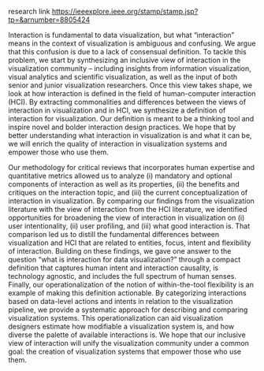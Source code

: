 research link https://ieeexplore.ieee.org/stamp/stamp.jsp?tp=&arnumber=8805424

Interaction is fundamental to data visualization, but what “interaction” means in the context of visualization is ambiguous
and confusing. We argue that this confusion is due to a lack of consensual definition. To tackle this problem, we start by synthesizing
an inclusive view of interaction in the visualization community – including insights from information visualization, visual analytics and
scientific visualization, as well as the input of both senior and junior visualization researchers. Once this view takes shape, we look at
how interaction is defined in the field of human-computer interaction (HCI). By extracting commonalities and differences between the
views of interaction in visualization and in HCI, we synthesize a definition of interaction for visualization. Our definition is meant to be
a thinking tool and inspire novel and bolder interaction design practices. We hope that by better understanding what interaction in
visualization is and what it can be, we will enrich the quality of interaction in visualization systems and empower those who use them.

Our methodology for critical reviews that incorporates human expertise and quantitative metrics allowed us to analyze (i) mandatory and
optional components of interaction as well as its properties, (ii) the
benefits and critiques on the interaction topic, and (iii) the current
conceptualization of interaction in visualization. By comparing our
findings from the visualization literature with the view of interaction
from the HCI literature, we identified opportunities for broadening the
view of interaction in visualization on (i) user intentionality, (ii) user
profiling, and (iii) what good interaction is. That comparison led us to
distill the fundamental differences between visualization and HCI that
are related to entities, focus, intent and flexibility of interaction.
Building on these findings, we gave one answer to the question “what
is interaction for data visualization?” through a compact definition that
captures human intent and interaction causality, is technology agnostic,
and includes the full spectrum of human senses.
Finally, our operationalization of the notion of within-the-tool flexibility is an example of making this definition actionable. By categorizing interactions based on data-level actions and intents in relation to the
visualization pipeline, we provide a systematic approach for describing
and comparing visualization systems. This operationalization can aid
visualization designers estimate how modifiable a visualization system
is, and how diverse the palette of available interactions is.
We hope that our inclusive view of interaction will unify the visualization community under a common goal: the creation of visualization
systems that empower those who use them.